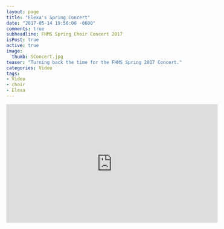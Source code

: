 ```yaml
---
layout: page
title: "Elexa's Spring Concert"
date: "2017-05-14 19:56:00 -0600"
comments: true
subheadline: FHMS Spring Choir Concert 2017
isPost: true
active: true
image:
  thumb: SConcert.jpg
teaser: "Turning back the time for the FHMS Spring 2017 Concert."
categories: Video
tags:
- Video
- choir
- Elexa
---
```

<div class="flex-video">
<iframe width="560" height="315" src="https://www.youtube.com/embed/videoseries?list=PLnu3_Y7v-XNerhL-CkU4Qb_CP4d8oXp4v" frameborder="0" allowfullscreen></iframe>
</div>
